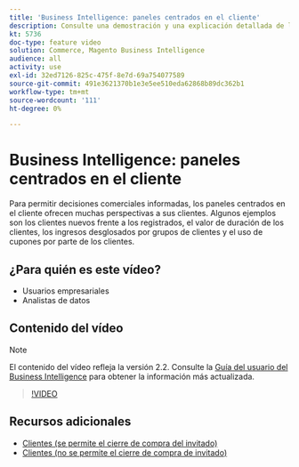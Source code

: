 ```yaml
---
title: 'Business Intelligence: paneles centrados en el cliente'
description: Consulte una demostración y una explicación detallada de los paneles centrados en el cliente.
kt: 5736
doc-type: feature video
solution: Commerce, Magento Business Intelligence
audience: all
activity: use
exl-id: 32ed7126-825c-475f-8e7d-69a754077589
source-git-commit: 491e3621370b1e3e5ee510eda62868b89dc362b1
workflow-type: tm+mt
source-wordcount: '111'
ht-degree: 0%

---
```


# Business Intelligence: paneles centrados en el cliente

Para permitir decisiones comerciales informadas, los paneles centrados en el cliente ofrecen muchas perspectivas a sus clientes. Algunos ejemplos son los clientes nuevos frente a los registrados, el valor de duración de los clientes, los ingresos desglosados por grupos de clientes y el uso de cupones por parte de los clientes.

## ¿Para quién es este vídeo?

- Usuarios empresariales
- Analistas de datos

## Contenido del vídeo

>[!NOTE]
>
>El contenido del vídeo refleja la versión 2.2. Consulte la [Guía del usuario del Business Intelligence](https://docs.magento.com/mbi/) para obtener la información más actualizada.

>[!VIDEO](https://video.tv.adobe.com/v/35990?quality=12&learn=on)

## Recursos adicionales

- [Clientes (se permite el cierre de compra del invitado)](https://docs.magento.com/mbi/data-user/dashboards/dashboards-pro.html#customers-guest-checkout-allowed)
- [Clientes (no se permite el cierre de compra de invitado)](https://docs.magento.com/mbi/data-user/dashboards/dashboards-pro.html#customers-no-guest-checkout-allowed)
